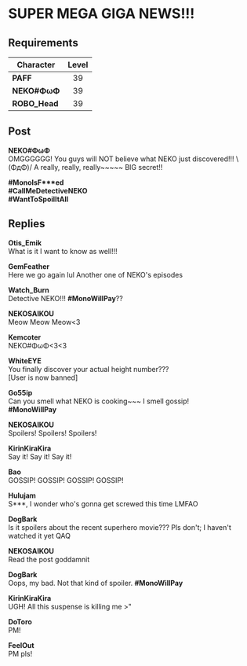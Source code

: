 # SUPER MEGA GIGA NEWS!!!
## Requirements
|  Character  |Level|
|-------------|:---:|
|**PAFF**     | 39  |
|**NEKO#ΦωΦ** | 39  |
|**ROBO_Head**| 39  |

## Post
**NEKO#ΦωΦ**<br>
OMGGGGGG! You guys will NOT believe what NEKO just discovered!!! \\(ΦдΦ)/ A really, really, really\~\~\~\~\~ BIG secret!!

**\#MonoIsF\*\*\*ed**<br>
**\#CallMeDetectiveNEKO**<br>
**\#WantToSpoilItAll**
## Replies
**Otis_Emik**<br>
What is it I want to know as well!!!

**GemFeather**<br>
Here we go again lul Another one of NEKO's episodes

**Watch_Burn**<br>
Detective NEKO!!! **\#MonoWillPay**??

**NEKOSAIKOU**<br>
Meow Meow Meow<3

**Kemcoter**<br>
NEKO\#ΦωΦ<3<3

**WhiteEYE**<br>
You finally discover your actual height number??? <br>
[User is now banned]

**Go55ip**<br>
Can you smell what NEKO is cooking\~\~\~ I smell gossip!<br>
**\#MonoWillPay**

**NEKOSAIKOU**<br>
Spoilers! Spoilers! Spoilers!

**KirinKiraKira**<br>
Say it! Say it! Say it!

**Bao**<br>
GOSSIP! GOSSIP! GOSSIP! GOSSIP!

**Hulujam**<br>
S\*\*\*, I wonder who's gonna get screwed this time LMFAO

**DogBark**<br>
Is it spoilers about the recent superhero movie??? Pls don't; I haven't watched it yet QAQ

**NEKOSAIKOU**<br>
Read the post goddamnit

**DogBark**<br>
Oops, my bad. Not that kind of spoiler. **\#MonoWillPay**

**KirinKiraKira**<br>
UGH! All this suspense is killing me >"

**DoToro**<br>
PM!

**FeelOut**<br>
PM pls!

